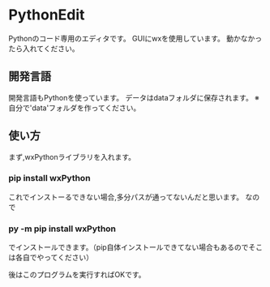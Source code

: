 # PythonEdit
Pythonのコード専用のエディタです。
GUIにwxを使用しています。
動かなかったら入れてください。

## 開発言語
開発言語もPythonを使っています。
データはdataフォルダに保存されます。
※ 自分で'data'フォルダを作ってください。
## 使い方
まず,wxPythonライブラリを入れます。
### pip install wxPython
これでインストーるできない場合,多分パスが通ってないんだと思います。
なので
### py -m pip install wxPython 
でインストールできます。（pip自体インストールできてない場合もあるのでそこは各自でやってください）

後はこのプログラムを実行すればOKです。
